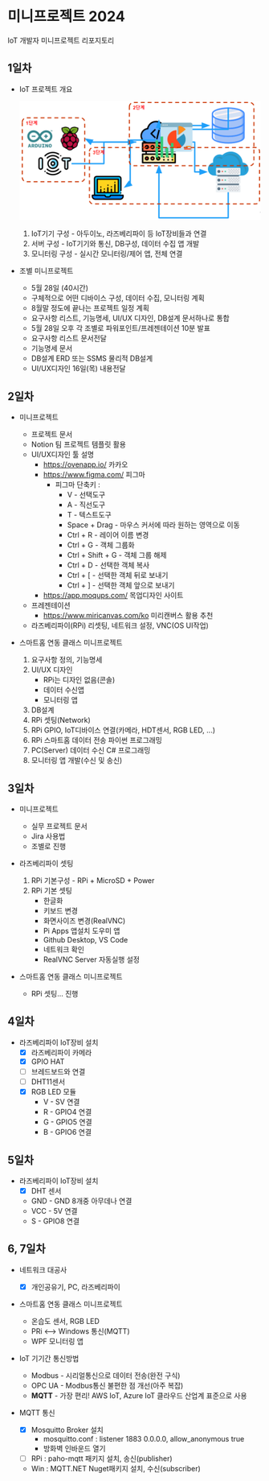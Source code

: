 # 미니프로젝트 2024
IoT 개발자 미니프로젝트 리포지토리

## 1일차
- IoT 프로젝트 개요

    ![IoT프로젝트](https://raw.githubusercontent.com/LEUNSU/miniprojects-2024/main/images/mp001.png) 

    1. IoT기기 구성 - 아두이노, 라즈베리파이 등 IoT장비들과 연결
    2. 서버 구성 - IoT기기와 통신, DB구성, 데이터 수집 앱 개발 
    3. 모니터링 구성 - 실시간 모니터링/제어 앱, 전체 연결

- 조별 미니프로젝트
    - 5월 28일 (40시간)
    - 구체적으로 어떤 디바이스 구성, 데이터 수집, 모니터링 계획
    - 8월말 정도에 끝나는 프로젝트 일정 계획
    - 요구사항 리스트, 기능명세, UI/UX 디자인, DB설계 문서하나로 통합
    - 5월 28일 오후 각 조별로 파워포인트/프레젠테이션 10분 발표
    - 요구사항 리스트 문서전달 
    - 기능명세 문서 
    - DB설계 ERD 또는 SSMS 물리적 DB설계
    - UI/UX디자인 16일(목) 내용전달

## 2일차
- 미니프로젝트 
    - 프로젝트 문서
    - Notion 팀 프로젝트 템플릿 활용
    - UI/UX디자인 툴 설명
        - https://ovenapp.io/ 카카오
        - https://www.figma.com/ 피그마
            - 피그마 단축키 :
                - V - 선택도구
                - A - 직선도구
                - T - 텍스트도구
                - Space + Drag - 마우스 커서에 따라 원하는 영역으로 이동
                - Ctrl + R - 레이어 이름 변경
                - Ctrl + G - 객체 그룹화
                - Ctrl + Shift + G - 객체 그룹 해제
                - Ctrl + D - 선택한 객체 복사
                - Ctrl + [ - 선택한 객체 뒤로 보내기
                - Ctrl + ] - 선택한 객체 앞으로 보내기
        - https://app.moqups.com/ 목업디자인 사이트
    - 프레젠테이션
        - https://www.miricanvas.com/ko 미리캔버스 활용 추천
    - 라즈베리파이(RPi) 리셋팅, 네트워크 설정, VNC(OS UI작업)

- 스마트홈 연동 클래스 미니프로젝트
    1. 요구사항 정의, 기능명세
    2. UI/UX 디자인
        - RPi는 디자인 없음(콘솔)
        - 데이터 수신앱
        - 모니터링 앱
    3. DB설계
    4. RPi 셋팅(Network)
    5. RPi GPIO, IoT디바이스 연결(카메라, HDT센서, RGB LED, ...)
    6. RPi 스마트홈 데이터 전송 파이썬 프로그래밍
    7. PC(Server) 데이터 수신 C# 프로그래밍
    8. 모니터링 앱 개발(수신 및 송신)

## 3일차
- 미니프로젝트 
    - 실무 프로젝트 문서
    - Jira 사용법
    - 조별로 진행

- 라즈베리파이 셋팅
    1. RPi 기본구성 - RPi + MicroSD + Power
    2. RPi 기본 셋팅
        - 한글화
        - 키보드 변경
        - 화면사이즈 변경(RealVNC)
        - Pi Apps 앱설치 도우미 앱
        - Github Desktop, VS Code
        - 네트워크 확인
        - RealVNC Server 자동실행 설정

- 스마트홈 연동 클래스 미니프로젝트
    - RPi 셋팅... 진행 

## 4일차
- 라즈베리파이 IoT장비 설치
    - [x] 라즈베리파이 카메라  
    - [x] GPIO HAT  
    - [ ] 브레드보드와 연결  
    - [ ] DHT11센서 
    - [X] RGB LED 모듈
        - V - SV 연결
        - R - GPIO4 연결
        - G - GPIO5 연결
        - B - GPIO6 연결

## 5일차
- 라즈베리파이 IoT장비 설치
    - [X] DHT 센서
    - GND - GND 8개중 아무데나 연결
    - VCC - 5V 연결
    - S - GPIO8 연결

## 6, 7일차
- 네트워크 대공사
    - [x] 개인공유기, PC, 라즈베리파이

- 스마트홈 연동 클래스 미니프로젝트
    - 온습도 센서, RGB LED
    - PRi <--> Windows 통신(MQTT)
    - WPF 모니터링 앱

- IoT 기기간 통신방법
    - Modbus - 시리얼통신으로 데이터 전송(완전 구식)
    - OPC UA - Modbus통신 불편한 점 개선(아주 복잡)
    - **MQTT** - 가장 편리! AWS IoT, Azure IoT 클라우드 산업계 표준으로 사용

- MQTT 통신
    - [x] Mosquitto Broker 설치
        - mosquitto.conf : listener 1883 0.0.0.0, allow_anonymous true
        - 방화벽 인바운드 열기
    - [ ] RPi : paho-mqtt 패키지 설치, 송신(publisher)
    - Win : MQTT.NET Nuget패키지 설치, 수신(subscriber)